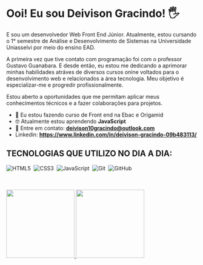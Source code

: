 # Ooi! Eu sou Deivison Gracindo! 🖐
E sou um desenvolvedor Web Front End Júnior. Atualmente, estou cursando o 1° semestre de Análise e Desenvolvimento de Sistemas na Universidade Uniasselvi por meio do ensino EAD.

A primeira vez que tive contato com programação foi com o professor Gustavo Guanabara. E desde então, eu estou me dedicando a aprimorar minhas habilidades atráves de diversos cursos onine voltados para o desenvolvimento web e relacionados a área tecnologia. Meu objetivo é especializar-me e progredir profissionalmente. 
 
Estou aberto a oportunidades que me permitam aplicar meus conhecimentos técnicos e a fazer colaborações para projetos.  

- 📱 Eu estou fazendo curso de Front end na Ebac e Origamid
- 🤓 Atualmente estou aprendendo **JavaScript**
- 💌 Entre em contato: **deivison10gracindo@outlook.com**
- Linkedin: **https://www.linkedin.com/in/deivison-gracindo-09b483113/**


## TECNOLOGIAS QUE UTILIZO NO DIA A DIA:
![HTML5](https://img.shields.io/badge/-HTML5-E34F26?style=for-the-badge&logo=html5&logoColor=white)&nbsp;
![CSS3](https://img.shields.io/badge/css3-%231572B6.svg?style=for-the-badge&logo=css3&logoColor=white)&nbsp;
![JavaScript](https://img.shields.io/badge/Javascript-F7DF1E.svg?style=for-the-badge&logo=javascript&logoColor=black)&nbsp;
![Git](https://img.shields.io/badge/-git-red?style=for-the-badge&logo=Git&logoColor=white)&nbsp;
![GitHub](https://img.shields.io/badge/-GitHub-181717?style=for-the-badge&logo=github)&nbsp;

<br>
<br>
 <div>
   <a href="https://github.com/deivison556">
   <img height="180em" src="https://github-readme-stats.vercel.app/api?username=deivison556&show_icons=true&theme=radical&include_all_commits=true&count_private=true"/>
   <img height="180em" src="https://github-readme-stats.vercel.app/api/top-langs/?username=deivison556&layout=compact&langs_count=6&theme=tokyonight"/>
</div>
